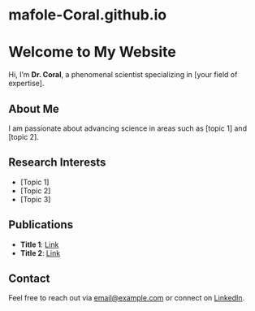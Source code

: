 # mafole-Coral.github.io
# Welcome to My Website

Hi, I’m **Dr. Coral**, a phenomenal scientist specializing in [your field of expertise].

## About Me
I am passionate about advancing science in areas such as [topic 1] and [topic 2].

## Research Interests
- [Topic 1]
- [Topic 2]
- [Topic 3]

## Publications
- **Title 1**: [Link](https://doi.org/example)
- **Title 2**: [Link](https://doi.org/example)

## Contact
Feel free to reach out via [email@example.com](mailto:email@example.com) or connect on [LinkedIn](https://linkedin.com/in/yourprofile).
